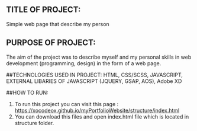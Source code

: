 ## TITLE OF PROJECT:
Simple web page that describe my person

## PURPOSE OF PROJECT:
The aim of the project was to describe myself and my personal skills in web development (programming, design) in the form of a web page.

##TECHNOLOGIES USED IN PROJECT:
HTML, CSS/SCSS, JAVASCRIPT, EXTERNAL LIBARIES OF JAVASCRIPT (JQUERY, GSAP, AOS), Adobe XD

##HOW TO RUN:
1) To run this project you can visit this page : https://xocodeox.github.io/myPortfolioWebsite/structure/index.html
2) You can download this files and open index.html file which is located in structure folder.
